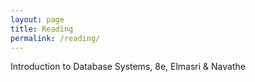 ```yaml
---
layout: page
title: Reading
permalink: /reading/
---
```


Introduction to Database Systems, 8e, Elmasri & Navathe
